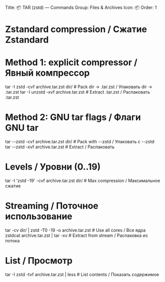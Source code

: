 Title: 📦 TAR (zstd) — Commands
Group: Files & Archives
Icon: 📦
Order: 1

# Zstandard compression / Сжатие Zstandard

# Method 1: explicit compressor / Явный компрессор
tar -I zstd -cvf archive.tar.zst dir/           # Pack dir → .tar.zst / Упаковать dir → .tar.zst
tar -I unzstd -xvf archive.tar.zst               # Extract .tar.zst / Распаковать .tar.zst

# Method 2: GNU tar flags / Флаги GNU tar
tar --zstd -cvf archive.tar.zst dir/            # Pack with --zstd / Упаковать с --zstd
tar --zstd -xvf archive.tar.zst                 # Extract / Распаковать

# Levels / Уровни (0..19)
tar -I 'zstd -19' -cvf archive.tar.zst dir/     # Max compression / Максимальное сжатие

# Streaming / Поточное использование
tar -cv dir/ | zstd -T0 -19 -o archive.tar.zst  # Use all cores / Все ядра
zstdcat archive.tar.zst | tar -xv               # Extract from stream / Распаковка из потока

# List / Просмотр
tar -I zstd -tvf archive.tar.zst | less         # List contents / Показать содержимое

